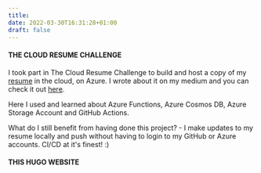 ```yaml
---
title: 
date: 2022-03-30T16:31:28+01:00
draft: false
---
```


#### THE CLOUD RESUME CHALLENGE

I took part in The Cloud Resume Challenge to build and host a copy of my [resume](https://resume.benny.com.ng) in the cloud, on Azure. I wrote about it on my medium and you can check it out [here](https://medium.com/@bennando/the-cloud-resume-challenge-with-azure-my-experience-f83695dcf77e).

Here I used and learned about Azure Functions, Azure Cosmos DB, Azure Storage Account and GitHub Actions.

What do I still benefit from having done this project? - I make updates to my resume locally and push without having to login to my GitHub or Azure accounts. CI/CD at it's finest! :)


#### THIS HUGO WEBSITE

